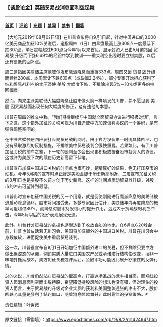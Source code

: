 ### 【谈股论金】莫随贸易战消息面利空起舞

---

#### [首页](../../../..?n11424947) &nbsp;|&nbsp; [评论](../../../../../epoch-comment?n11424947) &nbsp;|&nbsp; [专题](../../../../../epoch-special?n11424947) &nbsp;|&nbsp; [禁闻](../../../../../epoch-news?n11424947) &nbsp;|&nbsp; [禁书](../../../../../books?n11424947) &nbsp;|&nbsp; [翻墙](https://github.com/gfw-breaker/nogfw/blob/master/README.md?n11424947)


<div class="post_content" id="artbody" itemprop="articleBody">
 <!-- article content begin -->
 <p>
  【大纪元2019年08月02日讯】在川普宣布将自9月1日起，针对中国进口的3,000亿美元商品加征10%关税后，道指周四（1日）由早盘最高上涨308点一度最低下跌307点，单日震幅超过600点为今年1月以来首见，显示投资人已由5月道指因
  <ok href="https://www.epochtimes.com/gb/tag/%E8%B4%B8%E6%98%93%E6%88%98.html">
   贸易战
  </ok>
  升级而下挫6.69%的经验中学到教训——重大利空出现时要立刻卖股，以后还有更低的回补点。
 </p>
 <p>
  周三道指因美联储主席鲍威尔发布鹰派降息而重挫333点，周四又因
  <ok href="https://www.epochtimes.com/gb/tag/%E8%B4%B8%E6%98%93%E6%88%98.html">
   贸易战
  </ok>
  升级而续挫280点，本周累计下跌609点（或跌幅2.24%），部分专家开始担心获利了结和贸易战利空的卖压恐使
  <ok href="https://www.epochtimes.com/gb/tag/%E7%BE%8E%E8%82%A1.html">
   美股
  </ok>
  大幅度下修，不排除出现5%－10%或更多的拉回幅度。
 </p>
 <p>
  然而，向来主张美联储大幅度降息让股市像火箭一样喷发的川普，并不愿见到
  <ok href="https://www.epochtimes.com/gb/tag/%E7%BE%8E%E8%82%A1.html">
   美股
  </ok>
  因贸易战而出现任何大幅度的修正，这有违他的本意。
 </p>
 <p>
  川普在周四的推文中称，“我们期待继续与中国就全面贸易协议进行积极对话”，言下之意，这个额外加征的关税可视为川普迫使中方加速谈判协议的一个筹码，是有弹性调整空间的。
 </p>
 <p>
  在中共官媒强硬回应要打长期贸易战的同时，由于官方没有第一时间具体回应，也没有采取激烈的反制措施，不排除美中贸易谈判会很快重启。若果如此，有了川普加征关税的前车之鉴，下一轮的谈判至少会出现更积极或振奋股市投资人的协议，这或许为美股下次的续创历史新高留下伏笔。
 </p>
 <p>
  川普宣布加征中国进口关税的时间点也很巧妙，是精算好的结果，绝无打压股市的动机。今年5月初的宣布时点正好是美股盘旋于历史新高附近，二度宣布加征关税的8月1日也是美股不久前才创下历史新高。这样的时间点发动贸易战升级，对股市的冲击可望降到最低。
 </p>
 <p>
  川普此时宣布加征中国关税的另一个用意，就是促使刚刚进行鹰派降息的美联储被迫启动降息循环，股市将间接受惠。多数专家因此估计，美联储年内再度降息的概率可能超过80%。而降息对股市持股信心的提升作用，远远大于贸易战的利空冲击，今年5月以后的股价表现展现无遗。
 </p>
 <p>
  此外，川普针对贸易战的拿捏也逐渐达到了收放自如的地步。在6月底G20峰会前，川普也曾放话若无川习会，美国将加征额外的中国进口关税。川普在川习会中身段放软，进而促使美中重启贸易谈判。
 </p>
 <p>
  这一次，川普虽宣布自9月1日开始加征中国额外进口的关税，但不排除只要中方做出低姿态的承诺，例如实质大量进口美国农产品或承诺进行结构性改变，而非一味地打拖延战术，美方加征关税或许延宕，金融市场可能因此展开舒缓性的反弹行情。
 </p>
 <p>
  总的来说，川普仍然站在贸易战的至高点，打赢这场圣战的概率相当高，而短线投资人因消息面利空而出脱持股，希望降低持股风险的想法也没有错，但对理性的投资人而言，由于贸易战的升级对企业实质的获利和美国整体通胀的冲击不大，股价回跌充其量是获利了结的借口，随着消息面起舞并非此时最佳的投资策略。#
 </p>
 <p>
  责任编辑：叶紫微
 </p>
 <!-- article content end -->
 <div id="below_article_ad">
 </div>
</div>


---

原文链接（需翻墙）：https://www.epochtimes.com/gb/19/8/2/n11424947.htm